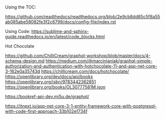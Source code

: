 Using the TOC:

https://github.com/readthedocs/readthedocs.org/blob/2e9cb8dd85c5f8a55ab085abe58082fe3f2c6799/docs/config-file/index.rst

Using Code:
https://sublime-and-sphinx-guide.readthedocs.io/en/latest/code_blocks.html





Hot Chocolate

https://github.com/ChilliCream/graphql-workshop/blob/master/docs/4-schema-design.md
https://medium.com/@marcinjaniak/graphql-simple-authorization-and-authentication-with-hotchocolate-11-and-asp-net-core-3-162e0a35743d
https://chillicream.com/docs/hotchocolate/
https://openlibrary.org/dev/docs/api/books
https://openlibrary.org/isbn/9783442362851
https://openlibrary.org/books/OL30777581M.json

https://bookref-api-dev.mi5u.de/graphql/


https://itnext.io/asp-net-core-3-1-entity-framework-core-with-postgresql-with-code-first-approach-33b102e1734f


